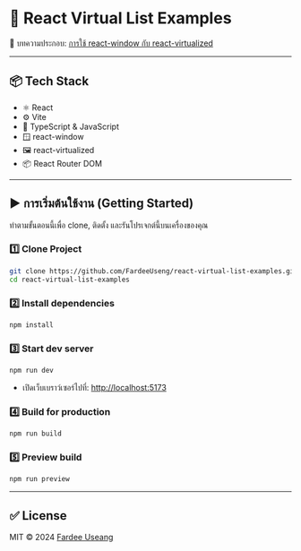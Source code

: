 # 🚀 React Virtual List Examples

📖 บทความประกอบ:
[การใช้ react-window กับ react-virtualized](https://medium.com/@fardee.tat/การใช้-react-window-กับ-react-virtualized-bbb6b1338479)

---

## 📦 Tech Stack

* ⚛️ React
* ⚙️ Vite
* 🧠 TypeScript & JavaScript
* 🪟 react-window
* 🖼️ react-virtualized
* 📦 React Router DOM

---

## ▶️ การเริ่มต้นใช้งาน (Getting Started)

ทำตามขั้นตอนนี้เพื่อ clone, ติดตั้ง และรันโปรเจกต์นี้บนเครื่องของคุณ

### 1️⃣ Clone Project

```bash
git clone https://github.com/FardeeUseng/react-virtual-list-examples.git
cd react-virtual-list-examples
```

### 2️⃣ Install dependencies

```bash
npm install
```

### 3️⃣ Start dev server

```bash
npm run dev
```

* เปิดเว็บเบราว์เซอร์ไปที่: [http://localhost:5173](http://localhost:5173)

### 4️⃣ Build for production

```bash
npm run build
```

### 5️⃣ Preview build

```bash
npm run preview
```

---

## ✅ License

MIT © 2024 [Fardee Useang](https://github.com/FardeeUseng)
